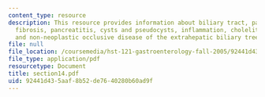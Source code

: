 ```yaml
---
content_type: resource
description: This resource provides information about biliary tract, pancreas, cystic
  fibrosis, pancreatitis, cysts and pseudocysts, inflammation, cholelithiasis, neoplasms,
  and non-neoplastic occlusive disease of the extrahepatic biliary tree.
file: null
file_location: /coursemedia/hst-121-gastroenterology-fall-2005/92441d435aaf8b52de7640280b60ad9f_section14.pdf
file_type: application/pdf
resourcetype: Document
title: section14.pdf
uid: 92441d43-5aaf-8b52-de76-40280b60ad9f
---
```

